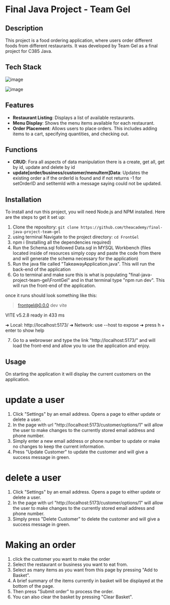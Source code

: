 # Final Java Project - Team Gel

## Description

This project is a food ordering application, where users order different foods from different restaurants. It was developed by Team Gel as a final project for C385 Java.

## Tech Stack

![image](https://github.com/Chlebab/Gleats/assets/140327423/881d6570-e72f-42d5-b84d-38e659e17981)

![image](https://github.com/Chlebab/Gleats/assets/140327423/044f7c27-2026-4f0f-99df-a58e8431674e)

## Features

- **Restaurant Listing**: Displays a list of available restaurants.
- **Menu Display**: Shows the menu items available for each restaurant.
- **Order Placement**: Allows users to place orders. This includes adding items to a cart, specifying quantities, and checking out.

## Functions

- **CRUD**: Fora all aspects of data manipulation there is a create, get all, get by id, update and delete by id
- **update[order/business/customer/menuItem]Data**: Updates the existing order a if the orderId is found and if not returns -1 for setOrderID and setItemId with a message saying could not be updated.

## Installation

To install and run this project, you will need Node.js and NPM installed. Here are the steps to get it set up:

1. Clone the repository: `git clone https://github.com/theacademy/final-java-project-team-gel`
2. using terminal Navigate to the project directory: `cd FrontGel`
3. npm i (Installing all the dependencies required)
4. Run the Schema.sql followed Data.sql in MYSQL Workbench (files located inside of resources simply copy and paste the code from there and will generate the schema necessary for the application)
5. Run the java file called "TakeawayApplication.java". This will run the back-end of the application
6. Go to terminal and make sure this is what is populating "final-java-project-team-gel\FrontGel" and in that terminal type "npm run dev". This will run the front-end of the application.

once it runs should look something like this:

> frontgel@0.0.0 dev
> vite

VITE v5.2.8 ready in 433 ms

➜ Local: http://localhost:5173/
➜ Network: use --host to expose
➜ press h + enter to show help

7. Go to a webrowser and type the link "http://localhost:5173/" and will load the front-end and allow you to use the application and enjoy.

## Usage

On starting the application it will display the current customers on the application.

# update a user

1. Click "Settings" by an email address. Opens a page to either update or delete a user.
2. In the page with url "http://localhost:5173/customer/options/1" will allow the user to make changes to the currently stored email address and phone number.
3. Simply enter a new email address or phone number to update or make no changes to keep the current information.
4. Press "Update Customer" to update the customer and will give a success message in green.

# delete a user

1. Click "Settings" by an email address. Opens a page to either update or delete a user.
2. In the page with url "http://localhost:5173/customer/options/1" will allow the user to make changes to the currently stored email address and phone number.
3. Simply press "Delete Customer" to delete the customer and will give a success message in green.

# Making an order

1. click the customer you want to make the order
2. Select the restaurant or business you want to eat from.
3. Select as many items as you want from this page by pressing "Add to Basket".
4. A brief summary of the items currently in basket will be displayed at the bottom of the page.
5. Then press "Submit order" to process the order.
6. You can also clear the basket by pressing "Clear Basket".
